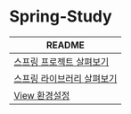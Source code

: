 # Spring-Study
| README                                                       |
| ------------------------------------------------------------ |
| [스프링 프로젝트 살펴보기](https://github.com/khyunjiee/Spring-Study/blob/master/Spring%20%ED%94%84%EB%A1%9C%EC%A0%9D%ED%8A%B8%20%EC%82%B4%ED%8E%B4%EB%B3%B4%EA%B8%B0.md) |
| [스프링 라이브러리 살펴보기](https://github.com/khyunjiee/Spring-Study/blob/master/%EC%8A%A4%ED%94%84%EB%A7%81%20%EB%9D%BC%EC%9D%B4%EB%B8%8C%EB%9F%AC%EB%A6%AC%20%EC%82%B4%ED%8E%B4%EB%B3%B4%EA%B8%B0.md) |
| [View 환경설정](https://github.com/khyunjiee/Spring-Study/blob/master/View%20%ED%99%98%EA%B2%BD%EC%84%A4%EC%A0%95.md) |

